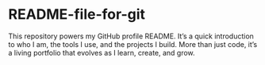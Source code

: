 # README-file-for-git
This repository powers my GitHub profile README. It’s a quick introduction to who I am, the tools I use, and the projects I build. More than just code, it’s a living portfolio that evolves as I learn, create, and grow.
